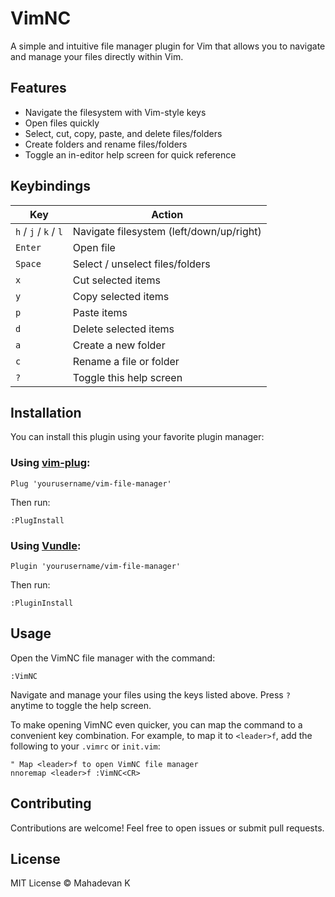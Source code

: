 # VimNC

A simple and intuitive file manager plugin for Vim that allows you to navigate and manage your files directly within Vim.

## Features

- Navigate the filesystem with Vim-style keys
- Open files quickly
- Select, cut, copy, paste, and delete files/folders
- Create folders and rename files/folders
- Toggle an in-editor help screen for quick reference

## Keybindings

| Key      | Action                  |
|----------|-------------------------|
| `h` / `j` / `k` / `l` | Navigate filesystem (left/down/up/right) |
| `Enter`  | Open file               |
| `Space`  | Select / unselect files/folders |
| `x`      | Cut selected items      |
| `y`      | Copy selected items     |
| `p`      | Paste items             |
| `d`      | Delete selected items   |
| `a`      | Create a new folder     |
| `c`      | Rename a file or folder |
| `?`      | Toggle this help screen |

## Installation

You can install this plugin using your favorite plugin manager:

### Using [vim-plug](https://github.com/junegunn/vim-plug):

    Plug 'yourusername/vim-file-manager'

Then run:

    :PlugInstall

### Using [Vundle](https://github.com/VundleVim/Vundle.vim):

    Plugin 'yourusername/vim-file-manager'

Then run:

    :PluginInstall

## Usage

Open the VimNC file manager with the command:

    :VimNC

Navigate and manage your files using the keys listed above. Press `?` anytime to toggle the help screen.

To make opening VimNC even quicker, you can map the command to a convenient key combination. For example, to map it to `<leader>f`, add the following to your `.vimrc` or `init.vim`:

```vim
" Map <leader>f to open VimNC file manager
nnoremap <leader>f :VimNC<CR>
```

## Contributing

Contributions are welcome! Feel free to open issues or submit pull requests.

## License

MIT License © Mahadevan K

